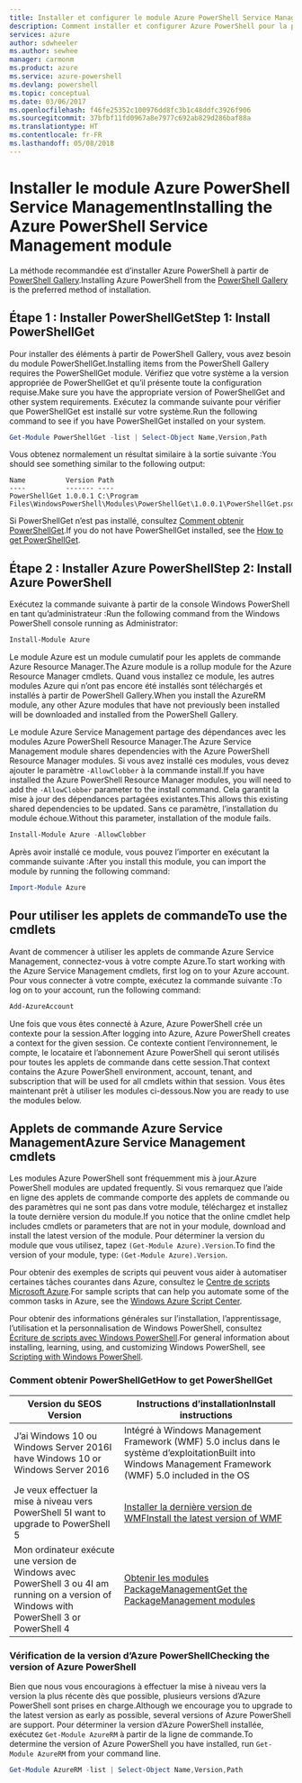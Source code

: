 ```yaml
---
title: Installer et configurer le module Azure PowerShell Service Management | Microsoft Docs
description: Comment installer et configurer Azure PowerShell pour la première utilisation.
services: azure
author: sdwheeler
ms.author: sewhee
manager: carmonm
ms.product: azure
ms.service: azure-powershell
ms.devlang: powershell
ms.topic: conceptual
ms.date: 03/06/2017
ms.openlocfilehash: f46fe25352c100976dd8fc3b1c48ddfc3926f906
ms.sourcegitcommit: 37bfbf11fd0967a8e7977c692ab829d286baf88a
ms.translationtype: HT
ms.contentlocale: fr-FR
ms.lasthandoff: 05/08/2018
---
```

# <a name="installing-the-azure-powershell-service-management-module"></a><span data-ttu-id="78791-103">Installer le module Azure PowerShell Service Management</span><span class="sxs-lookup"><span data-stu-id="78791-103">Installing the Azure PowerShell Service Management module</span></span>

<span data-ttu-id="78791-104">La méthode recommandée est d’installer Azure PowerShell à partir de [PowerShell Gallery](https://www.powershellgallery.com/).</span><span class="sxs-lookup"><span data-stu-id="78791-104">Installing Azure PowerShell from the [PowerShell Gallery](https://www.powershellgallery.com/) is the preferred method of installation.</span></span>

## <a name="step-1-install-powershellget"></a><span data-ttu-id="78791-105">Étape 1 : Installer PowerShellGet</span><span class="sxs-lookup"><span data-stu-id="78791-105">Step 1: Install PowerShellGet</span></span>

<span data-ttu-id="78791-106">Pour installer des éléments à partir de PowerShell Gallery, vous avez besoin du module PowerShellGet.</span><span class="sxs-lookup"><span data-stu-id="78791-106">Installing items from the PowerShell Gallery requires the PowerShellGet module.</span></span> <span data-ttu-id="78791-107">Vérifiez que votre système a la version appropriée de PowerShellGet et qu’il présente toute la configuration requise.</span><span class="sxs-lookup"><span data-stu-id="78791-107">Make sure you have the appropriate version of PowerShellGet and other system requirements.</span></span> <span data-ttu-id="78791-108">Exécutez la commande suivante pour vérifier que PowerShellGet est installé sur votre système.</span><span class="sxs-lookup"><span data-stu-id="78791-108">Run the following command to see if you have PowerShellGet installed on your system.</span></span>

```powershell
Get-Module PowerShellGet -list | Select-Object Name,Version,Path
```

<span data-ttu-id="78791-109">Vous obtenez normalement un résultat similaire à la sortie suivante :</span><span class="sxs-lookup"><span data-stu-id="78791-109">You should see something similar to the following output:</span></span>

```
Name          Version Path
----          ------- ----
PowerShellGet 1.0.0.1 C:\Program Files\WindowsPowerShell\Modules\PowerShellGet\1.0.0.1\PowerShellGet.psd1
```

<span data-ttu-id="78791-110">Si PowerShellGet n’est pas installé, consultez [Comment obtenir PowerShellGet](#how-to-get-powershellget).</span><span class="sxs-lookup"><span data-stu-id="78791-110">If you do not have PowerShellGet installed, see the [How to get PowerShellGet](#how-to-get-powershellget).</span></span>

## <a name="step-2-install-azure-powershell"></a><span data-ttu-id="78791-111">Étape 2 : Installer Azure PowerShell</span><span class="sxs-lookup"><span data-stu-id="78791-111">Step 2: Install Azure PowerShell</span></span>

<span data-ttu-id="78791-112">Exécutez la commande suivante à partir de la console Windows PowerShell en tant qu’administrateur :</span><span class="sxs-lookup"><span data-stu-id="78791-112">Run the following command from the Windows PowerShell console running as Administrator:</span></span>

```powershell
Install-Module Azure
```

<span data-ttu-id="78791-113">Le module Azure est un module cumulatif pour les applets de commande Azure Resource Manager.</span><span class="sxs-lookup"><span data-stu-id="78791-113">The Azure module is a rollup module for the Azure Resource Manager cmdlets.</span></span> <span data-ttu-id="78791-114">Quand vous installez ce module, les autres modules Azure qui n’ont pas encore été installés sont téléchargés et installés à partir de PowerShell Gallery.</span><span class="sxs-lookup"><span data-stu-id="78791-114">When you install the AzureRM module, any other Azure modules that have not previously been installed will be downloaded and installed from the PowerShell Gallery.</span></span>

<span data-ttu-id="78791-115">Le module Azure Service Management partage des dépendances avec les modules Azure PowerShell Resource Manager.</span><span class="sxs-lookup"><span data-stu-id="78791-115">The Azure Service Management module shares dependencies with the Azure PowerShell Resource Manager modules.</span></span> <span data-ttu-id="78791-116">Si vous avez installé ces modules, vous devez ajouter le paramètre `-AllowClobber` à la commande install.</span><span class="sxs-lookup"><span data-stu-id="78791-116">If you have installed the Azure PowerShell Resource Manager modules, you will need to add the `-AllowClobber` parameter to the install command.</span></span> <span data-ttu-id="78791-117">Cela garantit la mise à jour des dépendances partagées existantes.</span><span class="sxs-lookup"><span data-stu-id="78791-117">This allows this existing shared dependencies to be updated.</span></span> <span data-ttu-id="78791-118">Sans ce paramètre, l’installation du module échoue.</span><span class="sxs-lookup"><span data-stu-id="78791-118">Without this parameter, installation of the module fails.</span></span>

```powershell
Install-Module Azure -AllowClobber
```

<span data-ttu-id="78791-119">Après avoir installé ce module, vous pouvez l’importer en exécutant la commande suivante :</span><span class="sxs-lookup"><span data-stu-id="78791-119">After you install this module, you can import the module by running the following command:</span></span>

```powershell
Import-Module Azure
```

## <a name="to-use-the-cmdlets"></a><span data-ttu-id="78791-120">Pour utiliser les applets de commande</span><span class="sxs-lookup"><span data-stu-id="78791-120">To use the cmdlets</span></span>

<span data-ttu-id="78791-121">Avant de commencer à utiliser les applets de commande Azure Service Management, connectez-vous à votre compte Azure.</span><span class="sxs-lookup"><span data-stu-id="78791-121">To start working with the Azure Service Management cmdlets, first log on to your Azure account.</span></span> <span data-ttu-id="78791-122">Pour vous connecter à votre compte, exécutez la commande suivante :</span><span class="sxs-lookup"><span data-stu-id="78791-122">To log on to your account, run the following command:</span></span>

```powershell
Add-AzureAccount
```

<span data-ttu-id="78791-123">Une fois que vous êtes connecté à Azure, Azure PowerShell crée un contexte pour la session.</span><span class="sxs-lookup"><span data-stu-id="78791-123">After logging into Azure, Azure PowerShell creates a context for the given session.</span></span> <span data-ttu-id="78791-124">Ce contexte contient l’environnement, le compte, le locataire et l’abonnement Azure PowerShell qui seront utilisés pour toutes les applets de commande dans cette session.</span><span class="sxs-lookup"><span data-stu-id="78791-124">That context contains the Azure PowerShell environment, account, tenant, and subscription that will be used for all cmdlets within that session.</span></span> <span data-ttu-id="78791-125">Vous êtes maintenant prêt à utiliser les modules ci-dessous.</span><span class="sxs-lookup"><span data-stu-id="78791-125">Now you are ready to use the modules below.</span></span>

## <a name="azure-service-management-cmdlets"></a><span data-ttu-id="78791-126">Applets de commande Azure Service Management</span><span class="sxs-lookup"><span data-stu-id="78791-126">Azure Service Management cmdlets</span></span>

<span data-ttu-id="78791-127">Les modules Azure PowerShell sont fréquemment mis à jour.</span><span class="sxs-lookup"><span data-stu-id="78791-127">Azure PowerShell modules are updated frequently.</span></span> <span data-ttu-id="78791-128">Si vous remarquez que l’aide en ligne des applets de commande comporte des applets de commande ou des paramètres qui ne sont pas dans votre module, téléchargez et installez la toute dernière version du module.</span><span class="sxs-lookup"><span data-stu-id="78791-128">If you notice that the online cmdlet help includes cmdlets or parameters that are not in your module, download and install the latest version of the module.</span></span> <span data-ttu-id="78791-129">Pour déterminer la version du module que vous utilisez, tapez `(Get-Module Azure).Version`.</span><span class="sxs-lookup"><span data-stu-id="78791-129">To find the version of your module, type: `(Get-Module Azure).Version`.</span></span>

<span data-ttu-id="78791-130">Pour obtenir des exemples de scripts qui peuvent vous aider à automatiser certaines tâches courantes dans Azure, consultez le [Centre de scripts Microsoft Azure](http://www.windowsazure.com/documentation/scripts/).</span><span class="sxs-lookup"><span data-stu-id="78791-130">For sample scripts that can help you automate some of the common tasks in Azure, see the [Windows Azure Script Center](http://www.windowsazure.com/documentation/scripts/).</span></span>

<span data-ttu-id="78791-131">Pour obtenir des informations générales sur l’installation, l’apprentissage, l’utilisation et la personnalisation de Windows PowerShell, consultez [Écriture de scripts avec Windows PowerShell](http://go.microsoft.com/fwlink/p/?linkid=320210).</span><span class="sxs-lookup"><span data-stu-id="78791-131">For general information about installing, learning, using, and customizing Windows PowerShell, see [Scripting with Windows PowerShell](http://go.microsoft.com/fwlink/p/?linkid=320210).</span></span>

### <a name="how-to-get-powershellget"></a><span data-ttu-id="78791-132">Comment obtenir PowerShellGet</span><span class="sxs-lookup"><span data-stu-id="78791-132">How to get PowerShellGet</span></span>

|<span data-ttu-id="78791-133">Version du SE</span><span class="sxs-lookup"><span data-stu-id="78791-133">OS Version</span></span>|<span data-ttu-id="78791-134">Instructions d’installation</span><span class="sxs-lookup"><span data-stu-id="78791-134">Install instructions</span></span>|
|---|---|
|<span data-ttu-id="78791-135">J’ai Windows 10 ou Windows Server 2016</span><span class="sxs-lookup"><span data-stu-id="78791-135">I have Windows 10 or Windows Server 2016</span></span>|<span data-ttu-id="78791-136">Intégré à Windows Management Framework (WMF) 5.0 inclus dans le système d’exploitation</span><span class="sxs-lookup"><span data-stu-id="78791-136">Built into Windows Management Framework (WMF) 5.0 included in the OS</span></span>|
|<span data-ttu-id="78791-137">Je veux effectuer la mise à niveau vers PowerShell 5</span><span class="sxs-lookup"><span data-stu-id="78791-137">I want to upgrade to PowerShell 5</span></span>|[<span data-ttu-id="78791-138">Installer la dernière version de WMF</span><span class="sxs-lookup"><span data-stu-id="78791-138">Install the latest version of WMF</span></span>](https://www.microsoft.com/en-us/download/details.aspx?id=54616)|
|<span data-ttu-id="78791-139">Mon ordinateur exécute une version de Windows avec PowerShell 3 ou 4</span><span class="sxs-lookup"><span data-stu-id="78791-139">I am running on a version of Windows with PowerShell 3 or PowerShell 4</span></span>|[<span data-ttu-id="78791-140">Obtenir les modules PackageManagement</span><span class="sxs-lookup"><span data-stu-id="78791-140">Get the PackageManagement modules</span></span>](http://go.microsoft.com/fwlink/?LinkID=746217)|

<a id="helpmechoose"></a>
### <a name="checking-the-version-of-azure-powershell"></a><span data-ttu-id="78791-141">Vérification de la version d’Azure PowerShell</span><span class="sxs-lookup"><span data-stu-id="78791-141">Checking the version of Azure PowerShell</span></span>

<span data-ttu-id="78791-142">Bien que nous vous encouragions à effectuer la mise à niveau vers la version la plus récente dès que possible, plusieurs versions d’Azure PowerShell sont prises en charge.</span><span class="sxs-lookup"><span data-stu-id="78791-142">Although we encourage you to upgrade to the latest version as early as possible, several versions of Azure PowerShell are support.</span></span> <span data-ttu-id="78791-143">Pour déterminer la version d’Azure PowerShell installée, exécutez `Get-Module AzureRM` à partir de la ligne de commande.</span><span class="sxs-lookup"><span data-stu-id="78791-143">To determine the version of Azure PowerShell you have installed, run `Get-Module AzureRM` from your command line.</span></span>

```powershell
Get-Module AzureRM -list | Select-Object Name,Version,Path
```
